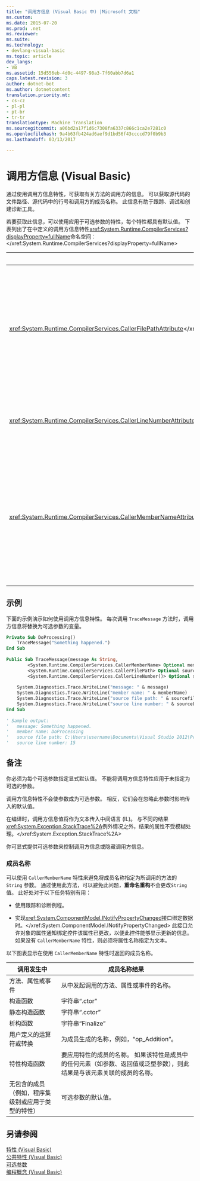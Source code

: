 ```yaml
---
title: "调用方信息 (Visual Basic 中) |Microsoft 文档"
ms.custom: 
ms.date: 2015-07-20
ms.prod: .net
ms.reviewer: 
ms.suite: 
ms.technology:
- devlang-visual-basic
ms.topic: article
dev_langs:
- VB
ms.assetid: 15d556eb-4d0c-4497-98a3-7f60abb7d6a1
caps.latest.revision: 3
author: dotnet-bot
ms.author: dotnetcontent
translation.priority.mt:
- cs-cz
- pl-pl
- pt-br
- tr-tr
translationtype: Machine Translation
ms.sourcegitcommit: a06bd2a17f1d6c7308fa6337c866c1ca2e7281c0
ms.openlocfilehash: 9a4b63fb424ad6aef9d1bd56f43ccccd79f0b9b3
ms.lasthandoff: 03/13/2017

---
```

# <a name="caller-information-visual-basic"></a>调用方信息 (Visual Basic)
通过使用调用方信息特性，可获取有关方法的调用方的信息。 可以获取源代码的文件路径、源代码中的行号和调用方的成员名称。 此信息有助于跟踪、调试和创建诊断工具。  
  
 若要获取此信息，可以使用应用于可选参数的特性，每个特性都具有默认值。 下表列出了在中定义的调用方信息特性<xref:System.Runtime.CompilerServices?displayProperty=fullName>命名空间︰</xref:System.Runtime.CompilerServices?displayProperty=fullName>  
  
|特性|描述|类型|  
|---|---|---|  
|<xref:System.Runtime.CompilerServices.CallerFilePathAttribute></xref:System.Runtime.CompilerServices.CallerFilePathAttribute>|包含调用方的源文件的完整路径。 这是编译时的文件路径。|`String`|  
|<xref:System.Runtime.CompilerServices.CallerLineNumberAttribute></xref:System.Runtime.CompilerServices.CallerLineNumberAttribute>|源文件中调用方法的行号。|`Integer`|  
|<xref:System.Runtime.CompilerServices.CallerMemberNameAttribute></xref:System.Runtime.CompilerServices.CallerMemberNameAttribute>|调用方的方法或属性名称。 请参阅[成员名称](#MEMBERNAMES)本主题中更高版本。|`String`|  
  
## <a name="example"></a>示例  
 下面的示例演示如何使用调用方信息特性。 每次调用 `TraceMessage` 方法时，调用方信息将替换为可选参数的变量。  
  
```vb  
Private Sub DoProcessing()  
    TraceMessage("Something happened.")  
End Sub  
  
Public Sub TraceMessage(message As String,  
        <System.Runtime.CompilerServices.CallerMemberName> Optional memberName As String = Nothing,  
        <System.Runtime.CompilerServices.CallerFilePath> Optional sourcefilePath As String = Nothing,  
        <System.Runtime.CompilerServices.CallerLineNumber()> Optional sourceLineNumber As Integer = 0)  
  
    System.Diagnostics.Trace.WriteLine("message: " & message)  
    System.Diagnostics.Trace.WriteLine("member name: " & memberName)  
    System.Diagnostics.Trace.WriteLine("source file path: " & sourcefilePath)  
    System.Diagnostics.Trace.WriteLine("source line number: " & sourceLineNumber)  
End Sub  
  
' Sample output:  
'   message: Something happened.  
'   member name: DoProcessing  
'   source file path: C:\Users\username\Documents\Visual Studio 2012\Projects\CallerInfoVB\CallerInfoVB\Form1.vb  
'   source line number: 15  
```  
  
## <a name="remarks"></a>备注  
 你必须为每个可选参数指定显式默认值。 不能将调用方信息特性应用于未指定为可选的参数。  
  
 调用方信息特性不会使参数成为可选参数。 相反，它们会在忽略此参数时影响传入的默认值。  
  
 在编译时，调用方信息值将作为文本传入中间语言 (IL)。 与不同的结果<xref:System.Exception.StackTrace%2A>例外情况之外，结果的属性不受模糊处理。</xref:System.Exception.StackTrace%2A>  
  
 你可显式提供可选参数来控制调用方信息或隐藏调用方信息。  
  
###  <a name="MEMBERNAMES"></a>成员名称  
 可以使用 `CallerMemberName` 特性来避免将成员名称指定为所调用的方法的 `String` 参数。 通过使用此方法，可以避免此问题，**重命名重构**不会更改`String`值。 此好处对于以下任务特别有用：  
  
-   使用跟踪和诊断例程。  
  
-   实现<xref:System.ComponentModel.INotifyPropertyChanged>接口绑定数据时。</xref:System.ComponentModel.INotifyPropertyChanged> 此接口允许对象的属性通知绑定控件该属性已更改，以便此控件能够显示更新的信息。 如果没有 `CallerMemberName` 特性，则必须将属性名称指定为文本。  
  
 以下图表显示在使用 `CallerMemberName` 特性时返回的成员名称。  
  
|调用发生中|成员名称结果|  
|-------------------------|------------------------|  
|方法、属性或事件|从中发起调用的方法、属性或事件的名称。|  
|构造函数|字符串“.ctor”|  
|静态构造函数|字符串“.cctor”|  
|析构函数|字符串“Finalize”|  
|用户定义的运算符或转换|为成员生成的名称，例如，“op_Addition”。|  
|特性构造函数|要应用特性的成员的名称。 如果该特性是成员中的任何元素（如参数、返回值或泛型参数），则此结果是与该元素关联的成员的名称。|  
|无包含的成员（例如，程序集级别或应用于类型的特性）|可选参数的默认值。|  
  
## <a name="see-also"></a>另请参阅  
 [特性 (Visual Basic)](../../../visual-basic/language-reference/attributes.md)   
 [公共特性 (Visual Basic)](../../../visual-basic/programming-guide/concepts/attributes/common-attributes.md)   
 [可选参数](../../../visual-basic/programming-guide/language-features/procedures/optional-parameters.md)   
 [编程概念 (Visual Basic)](../../../visual-basic/programming-guide/concepts/index.md)
